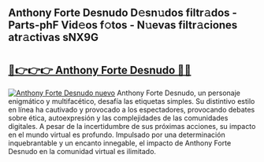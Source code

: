 ## Anthony Forte Desnudo D𝚎sn𝚞dos filtr𝚊dos - Parts-phF Vid𝚎os f𝚘tos - N𝚞evas filtr𝚊ciones atr𝚊ctivas sNX9G

# <h2><a href="http://mbatgbj.tromn.icu/?c=Anthony+Forte+Desnudo">🔗👉👉👉 Anthony Forte Desnudo 🔗🔗</a></h2>

[![Anthony Forte Desnudo nuevo](https://i.imgur.com/pEAQMta.gif)](http://mbatgbj.tromn.icu/?c=Anthony+Forte+Desnudo)
Anthony Forte Desnudo, un personaje enigmático y multifacético, desafía las etiquetas simples. Su distintivo estilo en línea ha cautivado y provocado a los espectadores, provocando debates sobre ética, autoexpresión y las complejidades de las comunidades digitales. A pesar de la incertidumbre de sus próximas acciones, su impacto en el mundo virtual es profundo. Impulsado por una determinación inquebrantable y un encanto innegable, el impacto de Anthony Forte Desnudo en la comunidad virtual es ilimitado.
